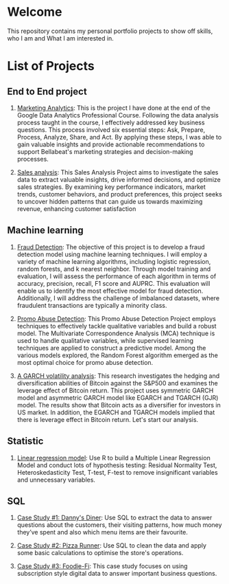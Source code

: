 # Welcome
This repository contains my personal portfolio projects to show off skills, who I am and What I am interested in.

# List of Projects

## End to End project
1. [Marketing Analytics](https://github.com/linhdan2109/Portfolio_Projects/tree/main/Google%20Data%20Analytics%20Professional%20Certificate%20Capstone%20Project): This is the project I have done at the end of the Google Data Analytics Professional Course. Following the data analysis process taught in the course, I effectively addressed key business questions. This process involved six essential steps: Ask, Prepare, Process, Analyze, Share, and Act. By applying these steps, I was able to gain valuable insights and provide actionable recommendations to support Bellabeat's marketing strategies and decision-making processes.

2. [Sales analysis](https://github.com/linhdan2109/Portfolio_Projects/tree/main/Sales%20analysis): This Sales Analysis Project aims to investigate the sales data to extract valuable insights, drive informed decisions, and optimize sales strategies. By examining key performance indicators, market trends, customer behaviors, and product preferences, this project seeks to uncover hidden patterns that can guide us towards maximizing revenue, enhancing customer satisfaction

## Machine learning

1. [Fraud Detection](https://nbviewer.org/github/linhdan2109/Portfolio_Projects/blob/main/Fraud%20Detection/imbalanced-dataset-fraud-detection.ipynb): The objective of this project is to develop a fraud detection model using machine learning techniques. I will employ a variety of machine learning algorithms, including logistic regression, random forests, and k nearest neighbor. Through model training and evaluation, I will assess the performance of each algorithm in terms of accuracy, precision, recall, F1 score and AUPRC. This evaluation will enable us to identify the most effective model for fraud detection. Additionally, I will address the challenge of imbalanced datasets, where fraudulent transactions are typically a minority class.

2. [Promo Abuse Detection](https://nbviewer.org/github/linhdan2109/Portfolio_Projects/blob/main/Promo%20Abuse%20Detection/Promo%20Abuse%20Detection.ipynb): This Promo Abuse Detection Project employs techniques to effectively tackle qualitative variables and build a robust model. The Multivariate Correspondence Analysis (MCA) technique is used to handle qualitative variables, while supervised learning techniques are applied to construct a predictive model. Among the various models explored, the Random Forest algorithm emerged as the most optimal choice for promo abuse detection.

3. [A GARCH volatility analysis](https://nbviewer.org/github/linhdan2109/Portfolio_Projects/blob/87e84dfc7bf93579f5d3fcf624ae2da9db7f895c/A%20GARCH%20volatility%20analysis/BTC%20and%20S%26P500%20correlation.ipynb#datareview): This research investigates the hedging and diversification abilities of Bitcoin against the S&P500 and examines the leverage effect of Bitcoin return. This project uses symmetric GARCH model and asymmetric GARCH model like EGARCH and TGARCH (GJR) model. The results show that Bitcoin acts as a diversifier for investors in US market. In addition, the EGARCH and TGARCH models implied that there is leverage effect in Bitcoin return. Let's start our analysis.

## Statistic 

1. [Linear regression model](https://github.com/linhdan2109/Portfolio_Projects/tree/main/Factors%20Influencing%20Infant%20health%20(Linear%20regression%20model)): Use R to build a Multiple Linear Regression Model and conduct lots of hypothesis testing: Residual Normality Test, Heteroskedasticity Test, T-test, F-test to remove insignificant variables and unnecessary variables.


## SQL
1. [Case Study #1: Danny's Diner](https://github.com/linhdan2109/Portfolio_Projects/tree/main/8-Week-SQL-Challenge/Case%20Study%20%231%20-%20Danny's%20Diner): Use SQL to extract the data to answer questions about the customers, their visiting patterns, how much money they’ve spent and also which menu items are their favourite.

2. [Case Study #2: Pizza Runner](https://github.com/linhdan2109/Portfolio_Projects/tree/main/8-Week-SQL-Challenge/Case%20Study%20%232%20-%20Pizza%20Runner): Use SQL to clean the data and apply some basic calculations to optimise the store's operations.

3. [Case Study #3: Foodie-Fi](https://github.com/linhdan2109/Portfolio_Projects/tree/main/8-Week-SQL-Challenge/Case%20Study%20%233%20-%20Foodie): This case study focuses on using subscription style digital data to answer important business questions.

